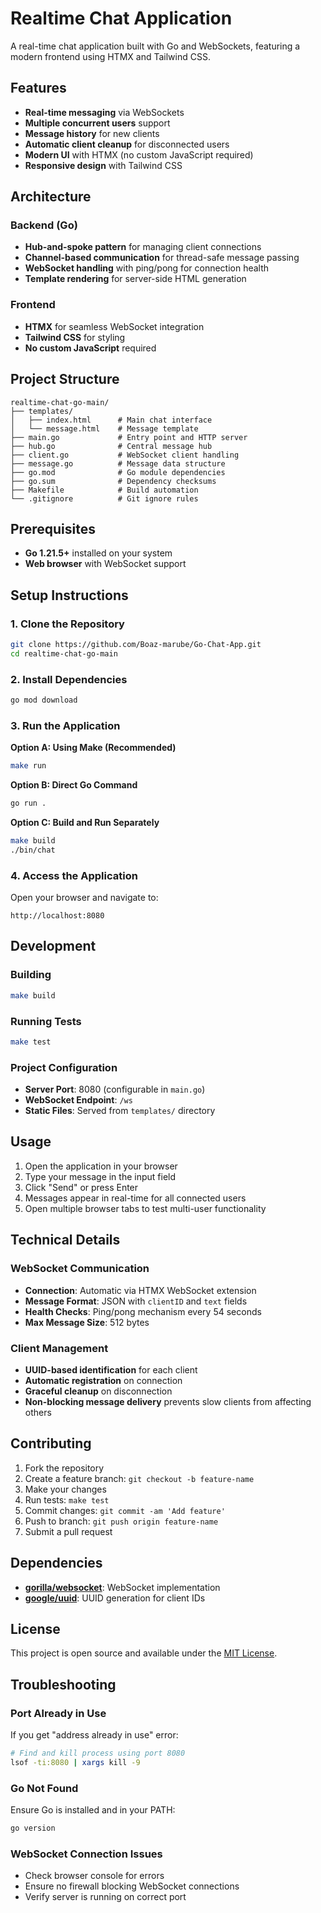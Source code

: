# Realtime Chat Application

A real-time chat application built with Go and WebSockets, featuring a modern frontend using HTMX and Tailwind CSS.

## Features

- **Real-time messaging** via WebSockets
- **Multiple concurrent users** support
- **Message history** for new clients
- **Automatic client cleanup** for disconnected users
- **Modern UI** with HTMX (no custom JavaScript required)
- **Responsive design** with Tailwind CSS

## Architecture

### Backend (Go)
- **Hub-and-spoke pattern** for managing client connections
- **Channel-based communication** for thread-safe message passing
- **WebSocket handling** with ping/pong for connection health
- **Template rendering** for server-side HTML generation

### Frontend
- **HTMX** for seamless WebSocket integration
- **Tailwind CSS** for styling
- **No custom JavaScript** required

## Project Structure

```
realtime-chat-go-main/
├── templates/
│   ├── index.html      # Main chat interface
│   └── message.html    # Message template
├── main.go             # Entry point and HTTP server
├── hub.go              # Central message hub
├── client.go           # WebSocket client handling
├── message.go          # Message data structure
├── go.mod              # Go module dependencies
├── go.sum              # Dependency checksums
├── Makefile            # Build automation
└── .gitignore          # Git ignore rules
```

## Prerequisites

- **Go 1.21.5+** installed on your system
- **Web browser** with WebSocket support

## Setup Instructions

### 1. Clone the Repository
```bash
git clone https://github.com/Boaz-marube/Go-Chat-App.git
cd realtime-chat-go-main
```

### 2. Install Dependencies
```bash
go mod download
```

### 3. Run the Application

**Option A: Using Make (Recommended)**
```bash
make run
```

**Option B: Direct Go Command**
```bash
go run .
```

**Option C: Build and Run Separately**
```bash
make build
./bin/chat
```

### 4. Access the Application
Open your browser and navigate to:
```
http://localhost:8080
```

## Development

### Building
```bash
make build
```

### Running Tests
```bash
make test
```

### Project Configuration
- **Server Port**: 8080 (configurable in `main.go`)
- **WebSocket Endpoint**: `/ws`
- **Static Files**: Served from `templates/` directory

## Usage

1. Open the application in your browser
2. Type your message in the input field
3. Click "Send" or press Enter
4. Messages appear in real-time for all connected users
5. Open multiple browser tabs to test multi-user functionality

## Technical Details

### WebSocket Communication
- **Connection**: Automatic via HTMX WebSocket extension
- **Message Format**: JSON with `clientID` and `text` fields
- **Health Checks**: Ping/pong mechanism every 54 seconds
- **Max Message Size**: 512 bytes

### Client Management
- **UUID-based identification** for each client
- **Automatic registration** on connection
- **Graceful cleanup** on disconnection
- **Non-blocking message delivery** prevents slow clients from affecting others

## Contributing

1. Fork the repository
2. Create a feature branch: `git checkout -b feature-name`
3. Make your changes
4. Run tests: `make test`
5. Commit changes: `git commit -am 'Add feature'`
6. Push to branch: `git push origin feature-name`
7. Submit a pull request

## Dependencies

- **[gorilla/websocket](https://github.com/gorilla/websocket)**: WebSocket implementation
- **[google/uuid](https://github.com/google/uuid)**: UUID generation for client IDs

## License

This project is open source and available under the [MIT License](LICENSE).

## Troubleshooting

### Port Already in Use
If you get "address already in use" error:
```bash
# Find and kill process using port 8080
lsof -ti:8080 | xargs kill -9
```

### Go Not Found
Ensure Go is installed and in your PATH:
```bash
go version
```

### WebSocket Connection Issues
- Check browser console for errors
- Ensure no firewall blocking WebSocket connections
- Verify server is running on correct port